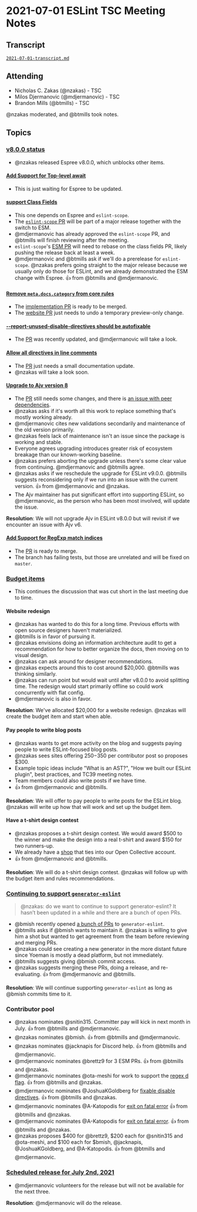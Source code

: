 # 2021-07-01 ESLint TSC Meeting Notes

## Transcript

[`2021-07-01-transcript.md`](2021-07-01-transcript.md)

## Attending

* Nicholas C. Zakas (@nzakas) - TSC
* Milos Djermanovic (@mdjermanovic) - TSC
* Brandon Mills (@btmills) - TSC

@nzakas moderated, and @btmills took notes.

## Topics

### [v8.0.0 status](https://github.com/eslint/eslint/projects/8)

* @nzakas released Espree v8.0.0, which unblocks other items.

#### [Add Support for Top-level await](https://github.com/eslint/eslint/issues/14632)

* This is just waiting for Espree to be updated.

#### [support Class Fields](https://github.com/eslint/eslint/issues/14343)

* This one depends on Espree and `eslint-scope`.
* The [`eslint-scope` PR](https://github.com/eslint/eslint-scope/pull/69) will be part of a major release together with the switch to ESM.
* @mdjermanovic has already approved the `eslint-scope` PR, and @btmills will finish reviewing after the meeting.
* `eslint-scope`'s [ESM PR](https://github.com/eslint/eslint-scope/pull/71) will need to rebase on the class fields PR, likely pushing the release back at least a week.
* @mdjermanovic and @btmills ask if we'll do a prerelease for `eslint-scope`. @nzakas prefers going straight to the major release because we usually only do those for ESLint, and we already demonstrated the ESM change with Espree. :+1: from @btmills and @mdjermanovic.

#### [Remove `meta.docs.category` from core rules](https://github.com/eslint/eslint/issues/13398)

* The [implementation PR](https://github.com/eslint/eslint/pull/14594) is ready to be merged.
* The [website PR](https://github.com/eslint/website/pull/848) just needs to undo a temporary preview-only change.

#### [--report-unused-disable-directives should be autofixable](https://github.com/eslint/eslint/issues/11815)

* The [PR](https://github.com/eslint/eslint/pull/14617) was recently updated, and @mdjermanovic will take a look.

#### [Allow all directives in line comments](https://github.com/eslint/eslint/issues/14575)

* The [PR](https://github.com/eslint/eslint/pull/14656) just needs a small documentation update.
* @nzakas will take a look soon.

#### [Upgrade to Ajv version 8](https://github.com/eslint/eslint/issues/13888)

* The [PR](https://github.com/eslint/eslint/pull/13911) still needs some changes, and there is [an issue with peer dependencies](https://github.com/eslint/eslint/pull/13911#issuecomment-853220115).
* @nzakas asks if it's worth all this work to replace something that's mostly working already.
* @mdjermanovic cites new validations secondarily and maintenance of the old version primarily.
* @nzakas feels lack of maintenance isn't an issue since the package is working and stable.
* Everyone agrees upgrading introduces greater risk of ecosystem breakage than our known-working baseline.
* @nzakas prefers aborting the upgrade unless there's some clear value from continuing. @mdjermanovic and @btmills agree.
* @nzakas asks if we reschedule the upgrade for ESLint v9.0.0. @btmills suggests reconsidering only if we run into an issue with the current version. :+1: from @mdjermanovic and @nzakas.
* The Ajv maintainer has put significant effort into supporting ESLint, so @mdjermanovic, as the person who has been most involved, will update the issue.

**Resolution**: We will not upgrade Ajv in ESLint v8.0.0 but will revisit if we encounter an issue with Ajv v6.

#### [Add Support for RegExp match indices](https://github.com/eslint/eslint/issues/14640)

* The [PR](https://github.com/eslint/eslint/pull/14653) is ready to merge.
* The branch has failing tests, but those are unrelated and will be fixed on `master`.

### [Budget items](https://github.com/eslint/tsc-meetings/issues/269#issuecomment-871018080)

* This continues the discussion that was cut short in the last meeting due to time.

#### Website redesign

* @nzakas has wanted to do this for a long time. Previous efforts with open source designers haven't materialized.
* @btmills is in favor of pursuing it.
* @nzakas envisions doing an information architecture audit to get a recommendation for how to better organize the docs, then moving on to visual design.
* @nzakas can ask around for designer recommendations.
* @nzakas expects around this to cost around $20,000. @btmills was thinking similarly.
* @nzakas can run point but would wait until after v8.0.0 to avoid splitting time. The redesign would start primarily offline so could work concurrently with flat config.
* @mdjermanovic is also in favor.

**Resolution**: We've allocated $20,000 for a website redesign. @nzakas will create the budget item and start when able.

#### Pay people to write blog posts

* @nzakas wants to get more activity on the blog and suggests paying people to write ESLint-focused blog posts.
* @nzakas sees sites offering $250-$350 per contributor post so proposes $300.
* Example topic ideas include "What is an AST?", "How we built our ESLint plugin", best practices, and TC39 meeting notes.
* Team members could also write posts if we have time.
* :+1: from @mdjermanovic and @btmills.

**Resolution**: We will offer to pay people to write posts for the ESLint blog. @nzakas will write up how that will work and set up the budget item.

#### Have a t-shirt design contest

* @nzakas proposes a t-shirt design contest. We would award $500 to the winner and make the design into a real t-shirt and award $150 for two runners-up.
* We already have a [shop](https://eslint.threadless.com) that ties into our Open Collective account.
* :+1: from @mdjermanovic and @btmills.

**Resolution**: We will do a t-shirt design contest. @nzakas will follow up with the budget item and rules recommendations.

### [Continuing to support `generator-eslint`](https://github.com/eslint/tsc-meetings/issues/269#issuecomment-871018230)

> @nzakas: do we want to continue to support generator-eslint? It hasn’t been updated in a while and there are a bunch of open PRs.

* @bmish recently opened [a bunch of PRs](https://github.com/eslint/generator-eslint/pulls?q=is%3Apr+author%3Abmish+) to `generator-eslint`.
* @btmills asks if @bmish wants to maintain it. @nzakas is willing to give him a shot but wanted to get agreement from the team before reviewing and merging PRs.
* @nzakas could see creating a new generator in the more distant future since Yoeman is mostly a dead platform, but not immediately.
* @btmills suggests giving @bmish commit access.
* @nzakas suggests merging these PRs, doing a release, and re-evaluating. :+1: from @mdjermanovic and @btmills.

**Resolution**: We will continue supporting `generator-eslint` as long as @bmish commits time to it.

### Contributor pool

* @nzakas nominates @snitin315. Committer pay will kick in next month in July. :+1: from @btmills and @mdjermanovic.
* @nzakas nominates @bmish. :+1: from @btmills and @mdjermanovic.
* @nzakas nominates @jacknapis for Discord help. :+1: from @btmills and @mdjermanovic.
* @mdjermanovic nominates @brettz9 for 3 ESM PRs. :+1: from @btmills and @nzakas.
* @mdjermanovic nominates @ota-meshi for work to support the [regex d flag](https://github.com/eslint/eslint/pull/14653). :+1: from @btmills and @nzakas.
* @mdjermanovic nominates @JoshuaKGoldberg for [fixable disable directives](https://github.com/eslint/eslint/pull/14617). :+1: from @btmills and @nzakas.
* @mdjermanovic nominates @A-Katopodis for [exit on fatal error](https://github.com/eslint/eslint/pull/14730) :+1: from @btmills and @nzakas.
* @mdjermanovic nominates @A-Katopodis for [exit on fatal error](https://github.com/eslint/eslint/pull/14730). :+1: from @btmills and @nzakas.
* @nzakas proposes $400 for @brettz9, $200 each for @snitin315 and @ota-meshi, and $100 each for $bmish, @jacknapis, @JoshuaKGoldberg, and @A-Katopodis. :+1: from @btmills and @mdjermanovic.

### [Scheduled release for July 2nd, 2021](https://github.com/eslint/eslint/issues/14734)

* @mdjermanovic volunteers for the release but will not be available for the next three.

**Resolution**: @mdjermanovic will do the release.
